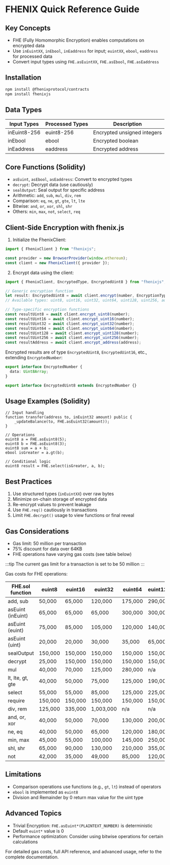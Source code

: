 # FHENIX Quick Reference Guide

## Key Concepts

- FHE (Fully Homomorphic Encryption) enables computations on encrypted data
- Use `inEuintXX`, `inEbool`, `inEaddress` for input; `euintXX`, `ebool`, `eaddress` for processed data
- Convert input types using `FHE.asEuintXX`, `FHE.asEbool`, `FHE.asEaddress`

## Installation

```bash
npm install @fhenixprotocol/contracts
npm install fhenixjs
```

## Data Types

| Input Types  | Processed Types | Description                 |
| ------------ | --------------- | --------------------------- |
| inEuint8-256 | euint8-256      | Encrypted unsigned integers |
| inEbool      | ebool           | Encrypted boolean           |
| inEaddress   | eaddress        | Encrypted address           |

## Core Functions (Solidity)

- `asEuint`, `asEbool`, `asEaddress`: Convert to encrypted types
- `decrypt`: Decrypt data (use cautiously)
- `sealOutput`: Seal output for specific address
- Arithmetic: `add`, `sub`, `mul`, `div`, `rem`
- Comparison: `eq`, `ne`, `gt`, `gte`, `lt`, `lte`
- Bitwise: `and`, `or`, `xor`, `shl`, `shr`
- Others: `min`, `max`, `not`, `select`, `req`

## Client-Side Encryption with fhenix.js

1. Initialize the FhenixClient:

```typescript
import { FhenixClient } from "fhenixjs";

const provider = new BrowserProvider(window.ethereum);
const client = new FhenixClient({ provider });
```

2. Encrypt data using the client:

```typescript
import { FhenixClient, EncryptedType, EncryptedUint8 } from "fhenixjs";

// Generic encryption function
let result: EncryptedUint8 = await client.encrypt(number, EncryptionTypes.uint8);
// Available types: uint8, uint16, uint32, uint64, uint128, uint256, address

// Type-specific encryption functions
const resultUint8 = await client.encrypt_uint8(number);
const resultUint16 = await client.encrypt_uint16(number);
const resultUint32 = await client.encrypt_uint32(number);
const resultUint64 = await client.encrypt_uint64(number);
const resultUint128 = await client.encrypt_uint128(number);
const resultUint256 = await client.encrypt_uint256(number);
const resultAddress = await client.encrypt_address(address);
```

Encrypted results are of type `EncryptedUint8`, `EncryptedUint16`, etc., extending `EncryptedNumber`:

```typescript
export interface EncryptedNumber {
  data: Uint8Array;
}

export interface EncryptedUint8 extends EncryptedNumber {}
```

## Usage Examples (Solidity)

```solidity
// Input handling
function transfer(address to, inEuint32 amount) public {
    _updateBalance(to, FHE.asEuint32(amount));
}

// Operations
euint8 a = FHE.asEuint8(5);
euint8 b = FHE.asEuint8(3);
euint8 sum = a + b;
ebool isGreater = a.gt(b);

// Conditional logic
euint8 result = FHE.select(isGreater, a, b);
```

## Best Practices

1. Use structured types (`inEuintXX`) over raw bytes
2. Minimize on-chain storage of encrypted data
3. Re-encrypt values to prevent leakage
4. Use `FHE.req()` cautiously in transactions
5. Limit `FHE.decrypt()` usage to view functions or final reveal

## Gas Considerations

- Gas limit: 50 million per transaction
- 75% discount for data over 64KB
- FHE operations have varying gas costs (see table below)

:::tip
The current gas limit for a transaction is set to be 50 million
:::

Gas costs for FHE operations:

| FHE.sol function  | euint8  | euint16 | euint32   | euint64 | euint128 | euint256 | ebool   | eaddress |
| ----------------- | ------- | ------- | --------- | ------- | -------- | -------- | ------- | -------- |
| add, sub          | 50,000  | 65,000  | 120,000   | 175,000 | 290,000  | n/a      | n/a     | n/a      |
| asEuint (inEuint) | 65,000  | 65,000  | 65,000    | 300,000 | 300,000  | 300,000  | n/a     | 300,000  |
| asEuint (euint)   | 75,000  | 85,000  | 105,000   | 120,000 | 140,000  | 175,000  | n/a     | 150,000  |
| asEuint (uint)    | 20,000  | 20,000  | 30,000    | 35,000  | 65,000   | 70,000   | n/a     | 70,000   |
| sealOutput        | 150,000 | 150,000 | 150,000   | 150,000 | 150,000  | 150,000  | 150,000 | 150,000  |
| decrypt           | 25,000  | 150,000 | 150,000   | 150,000 | 150,000  | 150,000  | 150,000 | 150,000  |
| mul               | 40,000  | 70,000  | 125,000   | 280,000 | n/a      | n/a      | n/a     | n/a      |
| lt, lte, gt, gte  | 40,000  | 50,000  | 75,000    | 125,000 | 190,000  | n/a      | n/a     | n/a      |
| select            | 55,000  | 55,000  | 85,000    | 125,000 | 225,000  | n/a      | 35,000  | n/a      |
| require           | 150,000 | 150,000 | 150,000   | 150,000 | 150,000  | 150,000  | 150,000 | 150,000  |
| div, rem          | 125,000 | 335,000 | 1,003,000 | n/a     | n/a      | n/a      | n/a     | n/a      |
| and, or, xor      | 40,000  | 50,000  | 70,000    | 130,000 | 200,000  | n/a      | 35,000  | n/a      |
| ne, eq            | 40,000  | 50,000  | 65,000    | 120,000 | 180,000  | 260,000  | 35,000  | 210,000  |
| min, max          | 45,000  | 55,000  | 100,000   | 145,000 | 250,000  | n/a      | n/a     | n/a      |
| shl, shr          | 65,000  | 90,000  | 130,000   | 210,000 | 355,000  | n/a      | n/a     | n/a      |
| not               | 42,000  | 35,000  | 49,000    | 85,000  | 120,000  | n/a      | 28,000  | n/a      |

## Limitations

- Comparison operations use functions (e.g., `gt`, `lt`) instead of operators
- `ebool` is implemented as `euint8`
- Division and Remainder by 0 return max value for the uint type

## Advanced Topics

- Trivial Encryption: `FHE.asEuint*(PLAINTEXT_NUMBER)` is deterministic
- Default `euint*` value is 0
- Performance optimization: Consider using bitwise operations for certain calculations

For detailed gas costs, full API reference, and advanced usage, refer to the complete documentation.
